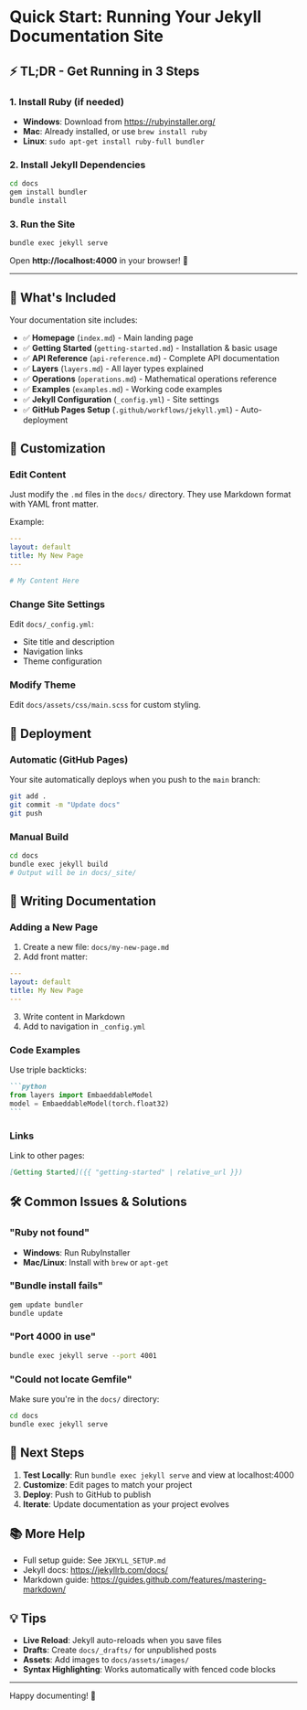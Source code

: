 # Quick Start: Running Your Jekyll Documentation Site

## ⚡ TL;DR - Get Running in 3 Steps

### 1. Install Ruby (if needed)
- **Windows**: Download from https://rubyinstaller.org/
- **Mac**: Already installed, or use `brew install ruby`
- **Linux**: `sudo apt-get install ruby-full bundler`

### 2. Install Jekyll Dependencies
```bash
cd docs
gem install bundler
bundle install
```

### 3. Run the Site
```bash
bundle exec jekyll serve
```

Open **http://localhost:4000** in your browser! 🎉

---

## 📁 What's Included

Your documentation site includes:

- ✅ **Homepage** (`index.md`) - Main landing page
- ✅ **Getting Started** (`getting-started.md`) - Installation & basic usage
- ✅ **API Reference** (`api-reference.md`) - Complete API documentation
- ✅ **Layers** (`layers.md`) - All layer types explained
- ✅ **Operations** (`operations.md`) - Mathematical operations reference
- ✅ **Examples** (`examples.md`) - Working code examples
- ✅ **Jekyll Configuration** (`_config.yml`) - Site settings
- ✅ **GitHub Pages Setup** (`.github/workflows/jekyll.yml`) - Auto-deployment

## 🎨 Customization

### Edit Content
Just modify the `.md` files in the `docs/` directory. They use Markdown format with YAML front matter.

Example:
```yaml
---
layout: default
title: My New Page
---

# My Content Here
```

### Change Site Settings
Edit `docs/_config.yml`:
- Site title and description
- Navigation links
- Theme configuration

### Modify Theme
Edit `docs/assets/css/main.scss` for custom styling.

## 🚀 Deployment

### Automatic (GitHub Pages)
Your site automatically deploys when you push to the `main` branch:
```bash
git add .
git commit -m "Update docs"
git push
```

### Manual Build
```bash
cd docs
bundle exec jekyll build
# Output will be in docs/_site/
```

## 📖 Writing Documentation

### Adding a New Page
1. Create a new file: `docs/my-new-page.md`
2. Add front matter:
```yaml
---
layout: default
title: My New Page
---
```
3. Write content in Markdown
4. Add to navigation in `_config.yml`

### Code Examples
Use triple backticks:
````markdown
```python
from layers import EmbaeddableModel
model = EmbaeddableModel(torch.float32)
```
````

### Links
Link to other pages:
```markdown
[Getting Started]({{ "getting-started" | relative_url }})
```

## 🛠️ Common Issues & Solutions

### "Ruby not found"
- **Windows**: Run RubyInstaller
- **Mac/Linux**: Install with `brew` or `apt-get`

### "Bundle install fails"
```bash
gem update bundler
bundle update
```

### "Port 4000 in use"
```bash
bundle exec jekyll serve --port 4001
```

### "Could not locate Gemfile"
Make sure you're in the `docs/` directory:
```bash
cd docs
bundle exec jekyll serve
```

## 🎯 Next Steps

1. **Test Locally**: Run `bundle exec jekyll serve` and view at localhost:4000
2. **Customize**: Edit pages to match your project
3. **Deploy**: Push to GitHub to publish
4. **Iterate**: Update documentation as your project evolves

## 📚 More Help

- Full setup guide: See `JEKYLL_SETUP.md`
- Jekyll docs: https://jekyllrb.com/docs/
- Markdown guide: https://guides.github.com/features/mastering-markdown/

## 💡 Tips

- **Live Reload**: Jekyll auto-reloads when you save files
- **Drafts**: Create `docs/_drafts/` for unpublished posts
- **Assets**: Add images to `docs/assets/images/`
- **Syntax Highlighting**: Works automatically with fenced code blocks

---

Happy documenting! 🎉

